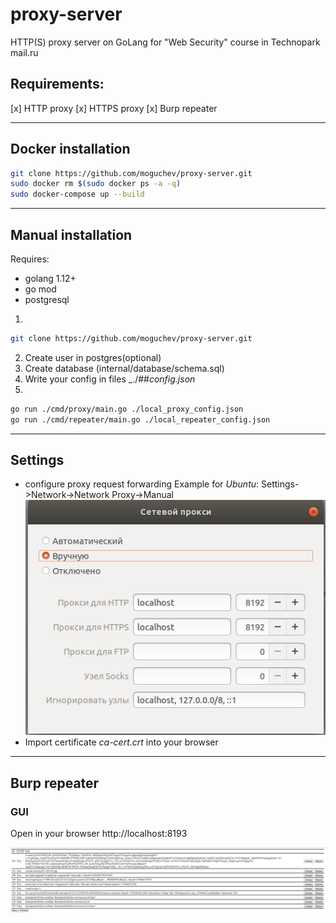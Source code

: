 # proxy-server
HTTP(S) proxy server on GoLang for "Web Security" course in Technopark mail.ru

## Requirements:
 [x] HTTP proxy
 [x] HTTPS proxy
 [x] Burp repeater

---
## Docker installation
```sh
git clone https://github.com/moguchev/proxy-server.git
sudo docker rm $(sudo docker ps -a -q)
sudo docker-compose up --build
```

---
## Manual installation
   Requires:
   * golang 1.12+
   * go mod
   * postgresql

1. 
```sh
git clone https://github.com/moguchev/proxy-server.git
```
2. Create user in postgres(optional)
3. Create database (internal/database/schema.sql)
4. Write your config in files _./##_config.json_
5. 
```sh
go run ./cmd/proxy/main.go ./local_proxy_config.json
go run ./cmd/repeater/main.go ./local_repeater_config.json
```
---


## Settings
  * configure proxy request forwarding
    Example for _Ubuntu_:
    Settings->Network->Network Proxy->Manual
    ![alt text](./img/proxy_settings.png "Nerwork Proxy")
  * Import certificate _ca-cert.crt_ into your browser
---

## Burp repeater

### GUI
   Open in your browser http://localhost:8193

   ![alt text](./img/localhost_root.png "Index page")
